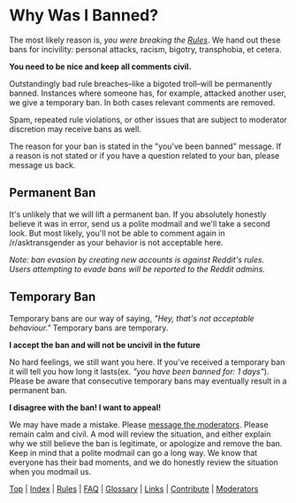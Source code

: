 # **Why Was I Banned?**

The most likely reason is, *you were breaking the [Rules](w/asktransgender/rules)*. We hand out these bans for incivility: personal attacks, racism, bigotry, transphobia, et cetera. 

**You need to be nice and keep all comments civil.**

Outstandingly bad rule breaches–like a bigoted troll–will be permanently banned.  Instances where someone has, for example, attacked another user, we give a temporary ban. In both cases relevant comments are removed.

Spam, repeated rule violations, or other issues that are subject to moderator discretion may receive bans as well. 

The reason for your ban is stated in the "you've been banned" message. If a reason is not stated or if you have a question related to your ban, please message us back. 

## Permanent Ban

It's unlikely that we will lift a permanent ban. If you absolutely honestly believe it was in error, send us a polite modmail and we'll take a second look. But most likely, you'll not be able to comment again in /r/asktransgender as your behavior is not acceptable here. 

*Note: ban evasion by creating new accounts is against Reddit's rules. Users attempting to evade bans will be reported to the Reddit admins.*

## Temporary Ban

Temporary bans are our way of saying, *"Hey, that's not acceptable behaviour."* Temporary bans are temporary. 

**I accept the ban and will not be uncivil in the future**

No hard feelings, we still want you here. If you've received a temporary ban it will tell you how long it lasts(ex. *"you have been banned for: 1 days"*). Please be aware that consecutive temporary bans may eventually result in a permanent ban. 

**I disagree with the ban! I want to appeal!** 

We may have made a mistake. Please [message the moderators](http://www.reddit.com/message/compose?to=%2Fr%2Fasktransgender). Please remain calm and civil. A mod will review the situation, and either explain why we still believe the ban is legitimate, or apologize and remove the ban. Keep in mind that a polite modmail can go a long way. We know that everyone has their bad moments, and we do honestly review the situation when you modmail us. 




[Top](w/asktransgender/whywasibanned) | [Index](w/asktransgender/index) | [Rules](w/asktransgender/rules) | [FAQ](w/asktransgender/faq) | [Glossary](w/asktransgender/glossary) | [Links](w/asktransgender/linked) | [Contribute](w/asktransgender/contribute) | [Moderators](http://www.reddit.com/message/compose?to=%2Fr%2Fasktransgender)